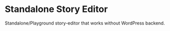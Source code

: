 # Standalone Story Editor

Standalone/Playground story-editor that works without WordPress backend.
